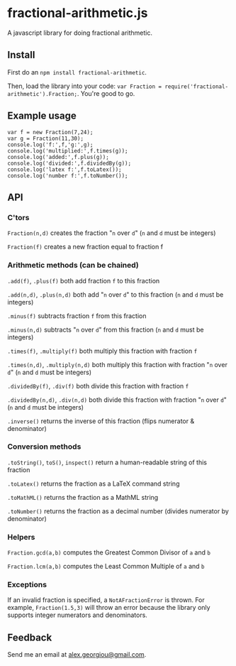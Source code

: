 # fractional-arithmetic.js #

A javascript library for doing fractional arithmetic.

## Install

First do an `npm install fractional-arithmetic`.

Then, load the library into your code: `var Fraction = require('fractional-arithmetic').Fraction;`.
You're good to go.

## Example usage

	var f = new Fraction(7,24);
	var g = Fraction(11,30);
	console.log('f:',f,'g:',g);
	console.log('multiplied:',f.times(g));
	console.log('added:',f.plus(g));
	console.log('divided:',f.dividedBy(g));
	console.log('latex f:',f.toLatex());
	console.log('number f:',f.toNumber());


## API

### C'tors
`Fraction(n,d)` creates the fraction "`n` over `d`" (`n` and `d` must be integers) 
	
`Fraction(f)` creates a new fraction equal to fraction f
	
### Arithmetic methods (can be chained)

`.add(f)`, `.plus(f)` both add fraction `f` to this fraction
	
`.add(n,d)`, `.plus(n,d)` both add "`n` over `d`" to this fraction (`n` and `d` must be integers)

`.minus(f)` subtracts fraction `f` from this fraction
	
`.minus(n,d)` subtracts "`n` over `d`" from this fraction (`n` and `d` must be integers)

`.times(f)`, `.multiply(f)` both multiply this fraction with fraction `f`

`.times(n,d)`, `.multiply(n,d)` both multiply this fraction with fraction "`n` over `d`" (`n` and `d` must be integers)

`.dividedBy(f)`, `.div(f)` both divide this fraction with fraction `f`
	
`.dividedBy(n,d)`, `.div(n,d)` both divide this fraction with fraction "`n` over `d`" (`n` and `d` must be integers)
	
`.inverse()` returns the inverse of this fraction (flips numerator & denominator)
	
### Conversion methods

`.toString()`, `toS()`, `inspect()` return a human-readable string of this fraction
	
`.toLatex()` returns the fraction as a LaTeX command string
	
`.toMathML()` returns the fraction as a MathML string
	
`.toNumber()` returns the fraction as a decimal number (divides numerator by denominator)
	
### Helpers
	
`Fraction.gcd(a,b)` computes the Greatest Common Divisor of `a` and `b`
	
`Fraction.lcm(a,b)` computes the Least Common Multiple of `a` and `b`

### Exceptions

If an invalid fraction is specified, a `NotAFractionError` is thrown. For example, `Fraction(1.5,3)` will throw an error because the library only supports integer numerators and denominators.

## Feedback

Send me an email at <a href="mailto:alex.georgiou@gmail.com">alex.georgiou@gmail.com</a>.
